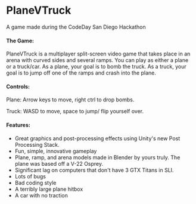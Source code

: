 # PlaneVTruck
A game made during the CodeDay San Diego Hackathon

#### The Game:
PlaneVTruck is a multiplayer split-screen video game that takes place in an arena with curved sides and several ramps. You can play as either a plane or a truck/car. As a plane, your goal is to bomb the truck. As a truck, your goal is to jump off one of the ramps and crash into the plane. 

#### Controls:
 Plane: Arrow keys to move, right ctrl to drop bombs.
 
 Truck: WASD to move, space to jump/ flip yourself over.
 
 #### Features:
  * Great graphics and post-processing effects using Unity's new Post Processing Stack.
  * Fun, simple, innovative gameplay
  * Plane, ramp, and arena models made in Blender by yours truly. The plane was based off a V-22 Osprey.
  * Significant lag on computers that don't have 3 GTX Titans in SLI.
  * Lots of bugs
  * Bad coding style
  * A terribly large plane hitbox
  * A car with no traction
 
